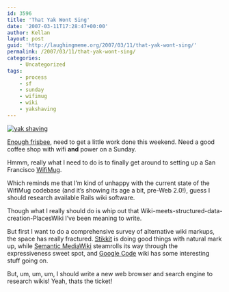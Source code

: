 ```yaml
---
id: 3596
title: 'That Yak Wont Sing'
date: '2007-03-11T17:28:47+00:00'
author: Kellan
layout: post
guid: 'http://laughingmeme.org/2007/03/11/that-yak-wont-sing/'
permalink: /2007/03/11/that-yak-wont-sing/
categories:
    - Uncategorized
tags:
    - process
    - sf
    - sunday
    - wifimug
    - wiki
    - yakshaving
---
```


[![yak shaving](http://farm1.static.flickr.com/17/22883042_01f3a1a3d2.jpg)](http://www.flickr.com/photos/revcyborg/22883042/ "Photo Sharing")

[Enough frisbee](http://twitter.com/kellan/statuses/6813641), need to get a little work done this weekend. Need a good coffee shop with wifi **and** power on a Sunday.

Hmmm, really what I need to do is to finally get around to setting up a San Francisco [WifiMug](http://seattle.wifimug.org).

Which reminds me that I’m kind of unhappy with the current state of the WifiMug codebase (and it’s showing its age a bit, pre-Web 2.0!), guess I should research available Rails wiki software.

Though what I really should do is whip out that Wiki-meets-structured-data-creation-PlacesWiki I’ve been meaning to write.

But first I want to do a comprehensive survey of alternative wiki markups, the space has really fractured. [Stikkit](http://stikkit.com/) is doing good things with natural mark up, while [Semantic MediaWiki](http://meta.wikimedia.org/wiki/Semantic\_MediaWiki) steamrolls its way through the expressiveness sweet spot, and [Google Code](http://code.google.com/) wiki has some interesting stuff going on.

But, um, um, um, I should write a new web browser and search engine to research wikis! Yeah, thats the ticket!